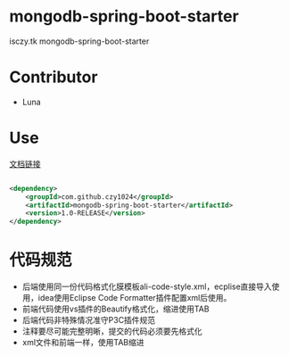 # mongodb-spring-boot-starter

isczy.tk mongodb-spring-boot-starter

# Contributor

- Luna

# Use

[文档链接](https://czy1024.github.io/mongodb-spring-boot-starter/)

```xml

<dependency>
    <groupId>com.github.czy1024</groupId>
    <artifactId>mongodb-spring-boot-starter</artifactId>
    <version>1.0-RELEASE</version>
</dependency>

```

# 代码规范

- 后端使用同一份代码格式化膜模板ali-code-style.xml，ecplise直接导入使用，idea使用Eclipse Code Formatter插件配置xml后使用。
- 前端代码使用vs插件的Beautify格式化，缩进使用TAB
- 后端代码非特殊情况准守P3C插件规范
- 注释要尽可能完整明晰，提交的代码必须要先格式化
- xml文件和前端一样，使用TAB缩进
